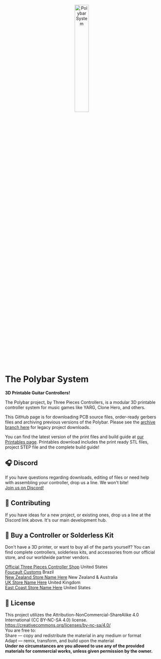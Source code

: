 <br/>
<div align="center">
<img src="https://i.imgur.com/tprsFqa.png" width="30%" alt="Polybar System">
</div>



# The Polybar System
**3D Printable Guitar Controllers!**

The Polybar project, by Three Pieces Controllers, is a modular 3D printable controller system for music games like YARG, Clone Hero, and others.

This GitHub page is for downloading PCB source files, order-ready gerbers files and archiving previous versions of the Polybar.
Please see the [archive branch here](https://github.com/roadsidebomb/Polybar-System/tree/archive) for legacy project downloads.
  
You can find the latest version of the print files and build guide at [our Printables page](https://www.printables.com/model/277183-polybar-system-3d-printed-guitar-controllers). Printables download includes the print ready STL files, project STEP file and the complete build guide!

## 🎧 Discord 

If you have questions regarding downloads, editing of files or need help with assembling your controller, drop us a line. We won't bite!<br/>
[Join us on Discord!](https://discord.gg/2qrFx3mJ9F)

## 🔨 Contributing

If you have ideas for a new project, or existing ones, drop us a line at the Discord link above. It's our main development hub.

## 💸 Buy a Controller or Solderless Kit

Don't have a 3D printer, or want to buy all of the parts yourself?
You can find complete controllers, solderless kits, and accessories from our official store, and our worldwide partner vendors.

[Official Three Pieces Controller Shop](https://threepieces.net/) United States<br/>
[Foucault Customs](https://foucaultcustoms.com.br/) Brazil<br /> 
[New Zealand Store Name Here](https://www.google.com/) New Zealand & Australia<br /> 
[UK Store Name Here](https://www.google.com/) United Kingdom<br /> 
[East Coast Store Name Here](https://www.google.com/) United States<br /> 

## 💎 License

This project utilizes the Attribution-NonCommercial-ShareAlike 4.0 International (CC BY-NC-SA 4.0) license.<br /> 
https://creativecommons.org/licenses/by-nc-sa/4.0/<br /> 
You are free to:<br /> 
Share — copy and redistribute the material in any medium or format<br /> 
Adapt — remix, transform, and build upon the material<br /> 
**Under no circumstances are you allowed to use any of the provided materials for commercial works, unless given permission by the owner.**
